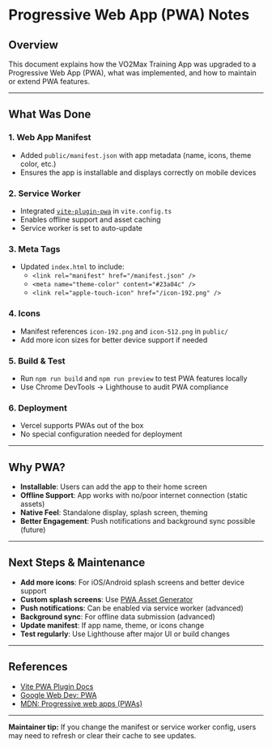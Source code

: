 # Progressive Web App (PWA) Notes

## Overview
This document explains how the VO2Max Training App was upgraded to a Progressive Web App (PWA), what was implemented, and how to maintain or extend PWA features.

---

## What Was Done

### 1. Web App Manifest
- Added `public/manifest.json` with app metadata (name, icons, theme color, etc.)
- Ensures the app is installable and displays correctly on mobile devices

### 2. Service Worker
- Integrated [`vite-plugin-pwa`](https://vite-pwa-org.netlify.app/) in `vite.config.ts`
- Enables offline support and asset caching
- Service worker is set to auto-update

### 3. Meta Tags
- Updated `index.html` to include:
  - `<link rel="manifest" href="/manifest.json" />`
  - `<meta name="theme-color" content="#23a04c" />`
  - `<link rel="apple-touch-icon" href="/icon-192.png" />`

### 4. Icons
- Manifest references `icon-192.png` and `icon-512.png` in `public/`
- Add more icon sizes for better device support if needed

### 5. Build & Test
- Run `npm run build` and `npm run preview` to test PWA features locally
- Use Chrome DevTools → Lighthouse to audit PWA compliance

### 6. Deployment
- Vercel supports PWAs out of the box
- No special configuration needed for deployment

---

## Why PWA?
- **Installable**: Users can add the app to their home screen
- **Offline Support**: App works with no/poor internet connection (static assets)
- **Native Feel**: Standalone display, splash screen, theming
- **Better Engagement**: Push notifications and background sync possible (future)

---

## Next Steps & Maintenance
- **Add more icons**: For iOS/Android splash screens and better device support
- **Custom splash screens**: Use [PWA Asset Generator](https://www.pwabuilder.com/imageGenerator)
- **Push notifications**: Can be enabled via service worker (advanced)
- **Background sync**: For offline data submission (advanced)
- **Update manifest**: If app name, theme, or icons change
- **Test regularly**: Use Lighthouse after major UI or build changes

---

## References
- [Vite PWA Plugin Docs](https://vite-pwa-org.netlify.app/)
- [Google Web Dev: PWA](https://web.dev/progressive-web-apps/)
- [MDN: Progressive web apps (PWAs)](https://developer.mozilla.org/en-US/docs/Web/Progressive_web_apps)

---

**Maintainer tip:**
If you change the manifest or service worker config, users may need to refresh or clear their cache to see updates. 